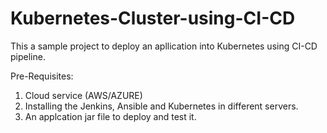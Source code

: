 # Kubernetes-Cluster-using-CI-CD

This a sample project to deploy an apllication into Kubernetes using CI-CD pipeline.

Pre-Requisites:
1. Cloud service (AWS/AZURE)
2. Installing the Jenkins, Ansible and Kubernetes in different servers.
3. An applcation jar file to deploy and test it.
